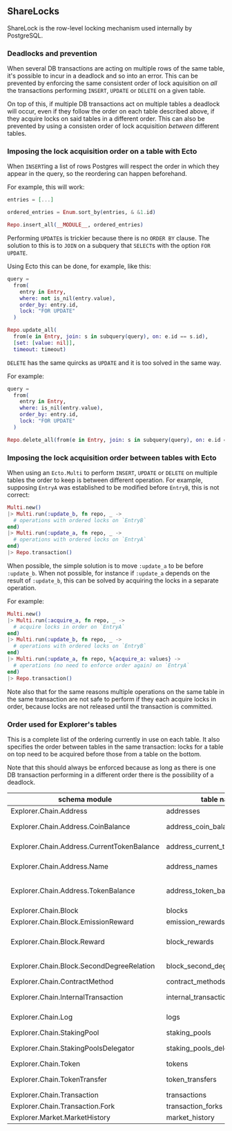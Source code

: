 <!--sharelocks.md -->

## ShareLocks

ShareLock is the row-level locking mechanism used internally by PostgreSQL.

### Deadlocks and prevention

When several DB transactions are acting on multiple rows of the same table, it's
possible to incur in a deadlock and so into an error.
This can be prevented by enforcing the same consistent order of lock aquisition
on *all* the transactions performing `INSERT`, `UPDATE` or `DELETE` on a given table.

On top of this, if multiple DB transactions act on multiple tables a deadlock
will occur, even if they follow the order on each table described above, if they
acquire locks on said tables in a different order.
This can also be prevented by using a consisten order of lock acquisition *between*
different tables.

### Imposing the lock acquisition order on a table with Ecto

When `INSERT`ing a list of rows Postgres will respect the order in which they
appear in the query, so the reordering can happen beforehand.

For example, this will work:
```elixir
entries = [...]

ordered_entries = Enum.sort_by(entries, & &1.id)

Repo.insert_all(__MODULE__, ordered_entries)
```

Performing `UPDATE`s is trickier because there is no `ORDER BY` clause.
The solution to this is to `JOIN` on a subquery that `SELECT`s with the option `FOR UPDATE`.

Using Ecto this can be done, for example, like this:
```elixir
query =
  from(
    entry in Entry,
    where: not is_nil(entry.value),
    order_by: entry.id,
    lock: "FOR UPDATE"
  )

Repo.update_all(
  from(e in Entry, join: s in subquery(query), on: e.id == s.id),
  [set: [value: nil]],
  timeout: timeout)
```

`DELETE` has the same quircks as `UPDATE` and it is too solved in the same way.

For example:
```elixir
query =
  from(
    entry in Entry,
    where: is_nil(entry.value),
    order_by: entry.id,
    lock: "FOR UPDATE"
  )

Repo.delete_all(from(e in Entry, join: s in subquery(query), on: e.id == s.id))
```

### Imposing the lock acquisition order between tables with Ecto

When using an `Ecto.Multi` to perform `INSERT`, `UPDATE` or `DELETE` on multiple
tables the order to keep is between different operation.
For example, supposing `EntryA` was established to be modified before `EntryB`,
this is not correct:
```elixir
Multi.new()
|> Multi.run(:update_b, fn repo, _ ->
  # operations with ordered locks on `EntryB`
end)
|> Multi.run(:update_a, fn repo, _ ->
  # operations with ordered locks on `EntryA`
end)
|> Repo.transaction()
```

When possible, the simple solution is to move `:update_a` to be before `:update_b`.
When not possible, for instance if `:update_a` depends on the result of `:update_b`,
this can be solved by acquiring the locks in a separate operation.

For example:
```elixir
Multi.new()
|> Multi.run(:acquire_a, fn repo, _ ->
  # acquire locks in order on `EntryA`
end)
|> Multi.run(:update_b, fn repo, _ ->
  # operations with ordered locks on `EntryB`
end)
|> Multi.run(:update_a, fn repo, %{acquire_a: values} ->
  # operations (no need to enforce order again) on `EntryA`
end)
|> Repo.transaction()
```

Note also that for the same reasons multiple operations on the same table in the
same transaction are not safe to perform if they each acquire locks in order,
because locks are not released until the transaction is committed.

### Order used for Explorer's tables

This is a complete list of the ordering currently in use on each table.
It also specifies the order between tables in the same transaction: locks for a
table on top need to be acquired before those from a table on the bottom.

Note that this should always be enforced because as long as there is one DB
transaction performing in a different order there is the possibility of a deadlock.

| schema module | table name | ordered by |
|---------------|------------|------------|
| Explorer.Chain.Address | addresses | asc: :hash |
| Explorer.Chain.Address.CoinBalance | address_coin_balances | [asc: :address_hash, asc: :block_number] |
| Explorer.Chain.Address.CurrentTokenBalance | address_current_token_balances | [asc: :address_hash, asc: :token_contract_address_hash] |
| Explorer.Chain.Address.Name | address_names | [asc: :address_hash, asc: :name] |
| Explorer.Chain.Address.TokenBalance | address_token_balances | [asc: :address_hash, asc: :token_contract_address_hash, asc: :block_number] |
| Explorer.Chain.Block | blocks | asc: :hash |
| Explorer.Chain.Block.EmissionReward | emission_rewards | asc: :block_range |
| Explorer.Chain.Block.Reward | block_rewards | [asc: :address_hash, asc: :address_type, asc: :block_hash] |
| Explorer.Chain.Block.SecondDegreeRelation | block_second_degree_relations | [asc: :nephew_hash, asc: :uncle_hash] |
| Explorer.Chain.ContractMethod | contract_methods | [asc: :identified, asc: :abi]
| Explorer.Chain.InternalTransaction | internal_transactions | [asc: :transaction_hash, asc: :index] |
| Explorer.Chain.Log | logs | [asc: :transaction_hash, asc: :index] |
| Explorer.Chain.StakingPool | staking_pools | :staking_address_hash |
| Explorer.Chain.StakingPoolsDelegator | staking_pools_delegators | [asc: :delegator_address_hash, asc: :pool_address_hash] |
| Explorer.Chain.Token | tokens | asc: :contract_address_hash |
| Explorer.Chain.TokenTransfer | token_transfers | [asc: :transaction_hash, asc: :log_index]|
| Explorer.Chain.Transaction | transactions | asc: :hash |
| Explorer.Chain.Transaction.Fork | transaction_forks | [asc: :uncle_hash, asc: :index] |
| Explorer.Market.MarketHistory | market_history | asc: :date |
